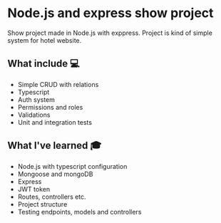 # Node.js and express show project

Show project made in Node.js with exppress.
Project is kind of simple system for hotel website.

## What include 💻

- Simple CRUD with relations
- Typescript
- Auth system
- Permissions and roles
- Validations
- Unit and integration tests

## What I've learned 🎓

- Node.js with typescript configuration
- Mongoose and mongoDB
- Express
- JWT token
- Routes, controllers etc.
- Project structure
- Testing endpoints, models and controllers
